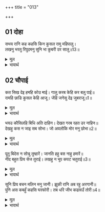 +++
title = "013"

+++


## 01 दोहा
सभय रानि कह कहसि किन कुसल रामु महिपालु।  
लखनु भरतु रिपुदमनु सुनि भा कुबरी उर सालु॥13॥  

<details><summary>मूल</summary>

सभय रानि कह कहसि किन कुसल रामु महिपालु।  
लखनु भरतु रिपुदमनु सुनि भा कुबरी उर सालु॥13॥  
</details>

<details><summary>भावार्थ</summary>

तब रानी ने डरकर कहा- अरी! कहती क्यों नहीं? श्री रामचन्द्र, राजा, लक्ष्मण, भरत और शत्रुघ्न कुशल से तो हैं? यह सुनकर कुबरी मन्थरा के हृदय में बडी ही पीडा हुई॥13॥  
</details>





## 02 चौपाई
कत सिख देइ हमहि कोउ माई। गालु करब केहि कर बलु पाई॥  
रामहि छाडि कुसल केहि आजू। जेहि जनेसु देइ जुबराजू॥1॥  

<details><summary>मूल</summary>

कत सिख देइ हमहि कोउ माई। गालु करब केहि कर बलु पाई॥  
रामहि छाडि कुसल केहि आजू। जेहि जनेसु देइ जुबराजू॥1॥  
</details>

<details><summary>भावार्थ</summary>

(वह कहने लगी-) हे माई! हमें कोई क्यों सीख देगा और मैं किसका बल पाकर गाल करूँगी (बढ-बढकर बोलूँगी)। रामचन्द्र को छोडकर आज और किसकी कुशल है, जिन्हें राजा युवराज पद दे रहे हैं॥1॥  
</details>

भयउ कौसिलहि बिधि अति दाहिन। देखत गरब रहत उर नाहिन॥  
देखहु कस न जाइ सब सोभा। जो अवलोकि मोर मनु छोभा॥2॥  

<details><summary>मूल</summary>

भयउ कौसिलहि बिधि अति दाहिन। देखत गरब रहत उर नाहिन॥  
देखहु कस न जाइ सब सोभा। जो अवलोकि मोर मनु छोभा॥2॥  
</details>

<details><summary>भावार्थ</summary>

आज कौसल्या को विधाता बहुत ही दाहिने (अनुकूल) हुए हैं, यह देखकर उनके हृदय में गर्व समाता नहीं। तुम स्वयं जाकर सब शोभा क्यों नहीं देख लेतीं, जिसे देखकर मेरे मन में क्षोभ हुआ है॥2॥  
</details>

पूतु बिदेस न सोचु तुम्हारें। जानति हहु बस नाहु हमारें॥  
नीद बहुत प्रिय सेज तुराई। लखहु न भूप कपट चतुराई॥3॥  

<details><summary>मूल</summary>

पूतु बिदेस न सोचु तुम्हारें। जानति हहु बस नाहु हमारें॥  
नीद बहुत प्रिय सेज तुराई। लखहु न भूप कपट चतुराई॥3॥  
</details>

<details><summary>भावार्थ</summary>

तुम्हारा पुत्र परदेस में है, तुम्हें कुछ सोच नहीं। जानती हो कि स्वामी हमारे वश में हैं। तुम्हें तो तोशक-पलँग पर पडे-पडे नीन्द लेना ही बहुत प्यारा लगता है, राजा की कपटभरी चतुराई तुम नहीं देखतीं॥3॥  
</details>

सुनि प्रिय बचन मलिन मनु जानी। झुकी रानि अब रहु अरगानी॥  
पुनि अस कबहुँ कहसि घरफोरी। तब धरि जीभ कढावउँ तोरी॥4॥  

<details><summary>मूल</summary>

सुनि प्रिय बचन मलिन मनु जानी। झुकी रानि अब रहु अरगानी॥  
पुनि अस कबहुँ कहसि घरफोरी। तब धरि जीभ कढावउँ तोरी॥4॥  
</details>

<details><summary>भावार्थ</summary>

मन्थरा के प्रिय वचन सुनकर, किन्तु उसको मन की मैली जानकर रानी झुककर (डाँटकर) बोली- बस, अब चुप रह घरफोडी कहीं की! जो फिर कभी ऐसा कहा तो तेरी जीभ पकडकर निकलवा लूँगी॥4॥  
</details>

